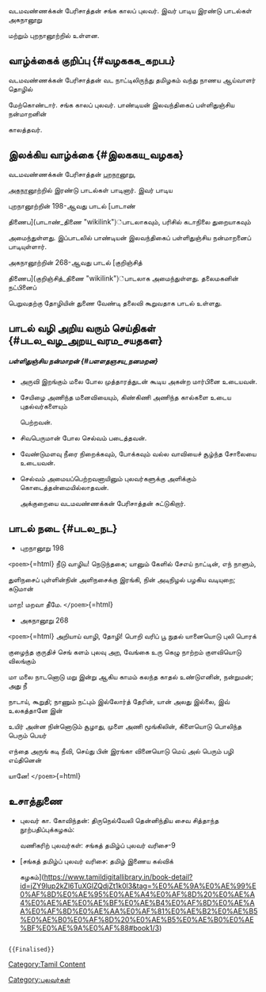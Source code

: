 வடமவண்ணக்கன் பேரிசாத்தன் சங்க காலப் புலவர். இவர் பாடிய இரண்டு பாடல்கள் அகநானூறு
மற்றும் புறநானூற்றில் உள்ளன.

## வாழ்க்கைக் குறிப்பு {#வழககக_கறபப}

வடமவண்ணக்கன் பேரிசாத்தன் வட நாட்டிலிருந்து தமிழகம் வந்து நாணய ஆய்வாளர் தொழில்
மேற்கொண்டார். சங்க காலப் புலவர். பாண்டியன் இலவந்திகைப் பள்ளிதுஞ்சிய நன்மாறனின்
காலத்தவர்.

## இலக்கிய வாழ்க்கை {#இலககய_வழகக}

வடமவண்ணக்கன் பேரிசாத்தன் [புறநானூறு](புறநானூறு "wikilink"),
[அகநானூற](அகநானூறு "wikilink")்றில் இரண்டு பாடல்கள் பாடினார். இவர் பாடிய
புறநானூற்றின் 198-ஆவது பாடல் [பாடாண்
திணைப](பாடாண்_திணை "wikilink")்பாடலாகவும், பரிசில் கடாநிலை துறையாகவும்
அமைந்துள்ளது. இப்பாடலில் பாண்டியன் இலவந்திகைப் பள்ளிதுஞ்சிய நன்மாறனைப் பாடியுள்ளார்.
அகநானூற்றின் 268-ஆவது பாடல் [குறிஞ்சித்
திணைப](குறிஞ்சித்_திணை "wikilink")்பாடலாக அமைந்துள்ளது. தலைமகனின் நட்பினைப்
பெறுவதற்கு தோழியின் துணை வேண்டி தலைவி கூறுவதாக பாடல் உள்ளது.

## பாடல் வழி அறிய வரும் செய்திகள் {#படல_வழ_அறய_வரம_சயதகள}

##### பள்ளிதுஞ்சிய நன்மாறன் {#பளளதஞசய_நனமறன}

-   அருவி இறங்கும் மலை போல முத்தாரத்துடன் கூடிய அகன்ற மார்பினை உடையவன்.
-   சேயிழை அணிந்த மனைவியையும், கிண்கிணி அணிந்த கால்களை உடைய புதல்வர்களையும்
    பெற்றவன்.
-   சிவபெருமான் போல செல்வம் படைத்தவன்.
-   வேண்டுமளவு நீரை நிறைக்கவும், போக்கவும் வல்ல வாவியைச் சூழ்ந்த சோலையை உடையவன்.
-   செல்வம் அமையப்பெற்றவனாயினும் புலவர்களுக்கு அளிக்கும் கொடைத்தன்மையில்லாதவன்.
    அக்குறையை வடமவண்ணக்கன் பேரிசாத்தன் சுட்டுகிறார்.

## பாடல் நடை {#படல_நட}

-   புறநானூறு 198

`<poem>`{=html} நீடு வாழிய! நெடுந்தகை; யானும் கேளில் சேஎய் நாட்டின், எந் நாளும்,
துளிநசைப் புள்ளின்நின் அளிநசைக்கு இரங்கி, நின் அடிநிழல் பழகிய வடியுறை; கடுமான்
மாற! மறவா தீமே. `</poem>`{=html}

-   அகநானூறு 268

`<poem>`{=html} அறியாய் வாழி, தோழி! பொறி வரிப் பூ நுதல் யானையொடு புலி பொரக்
குழைந்த குருதிச் செங் களம் புலவு அற, வேங்கை உரு கெழு நாற்றம் குளவியொடு விலங்கும்
மா மலை நாடனொடு மறு இன்று ஆகிய காமம் கலந்த காதல் உண்டுஎனின், நன்றுமன்; அது நீ
நாடாய், கூறுதி; நாணும் நட்பும் இல்லோர்த் தேரின், யான் அலது இல்லை, இவ் உலகத்தானே இன்
உயிர் அன்ன நின்னொடும் சூழாது, முளை அணி மூங்கிலின், கிளையொடு பொலிந்த பெரும் பெயர்
எந்தை அருங் கடி நீவி, செய்து பின் இரங்கா வினையொடு மெய் அல் பெரும் பழி எய்தினென்
யானே! `</poem>`{=html}

## உசாத்துணை

-   புலவர் கா. கோவிந்தன்: திருநெல்வேலி தென்னிந்திய சைவ சித்தாந்த நூற்பதிப்புக்கழகம்:
    வணிகரிற் புலவர்கள்: சங்கத் தமிழ்ப் புலவர் வரிசை-9
-   [சங்கத் தமிழ்ப் புலவர் வரிசை: தமிழ் இணைய கல்விக்
    கழகம்](https://www.tamildigitallibrary.in/book-detail?id=jZY9lup2kZl6TuXGlZQdjZt1k0l3&tag=%E0%AE%9A%E0%AE%99%E0%AF%8D%E0%AE%95%E0%AE%A4%E0%AF%8D%20%E0%AE%A4%E0%AE%AE%E0%AE%BF%E0%AE%B4%E0%AF%8D%E0%AE%AA%E0%AF%8D%E0%AE%AA%E0%AF%81%E0%AE%B2%E0%AE%B5%E0%AE%B0%E0%AF%8D%20%E0%AE%B5%E0%AE%B0%E0%AE%BF%E0%AE%9A%E0%AF%88#book1/3)

```{=mediawiki}
{{Finalised}}
```
[Category:Tamil Content](Category:Tamil_Content "wikilink")
[Category:புலவர்கள்](Category:புலவர்கள் "wikilink")
